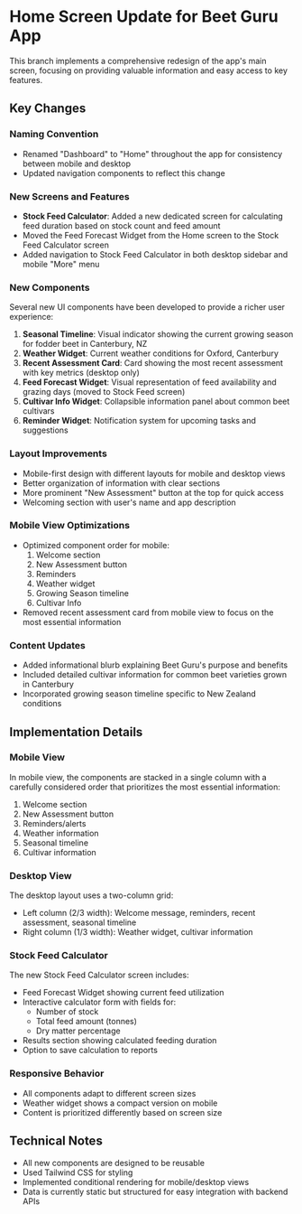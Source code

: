 # Home Screen Update for Beet Guru App

This branch implements a comprehensive redesign of the app's main screen, focusing on providing valuable information and easy access to key features.

## Key Changes

### Naming Convention
- Renamed "Dashboard" to "Home" throughout the app for consistency between mobile and desktop
- Updated navigation components to reflect this change

### New Screens and Features
- **Stock Feed Calculator**: Added a new dedicated screen for calculating feed duration based on stock count and feed amount
- Moved the Feed Forecast Widget from the Home screen to the Stock Feed Calculator screen
- Added navigation to Stock Feed Calculator in both desktop sidebar and mobile "More" menu

### New Components
Several new UI components have been developed to provide a richer user experience:

1. **Seasonal Timeline**: Visual indicator showing the current growing season for fodder beet in Canterbury, NZ
2. **Weather Widget**: Current weather conditions for Oxford, Canterbury 
3. **Recent Assessment Card**: Card showing the most recent assessment with key metrics (desktop only)
4. **Feed Forecast Widget**: Visual representation of feed availability and grazing days (moved to Stock Feed screen)
5. **Cultivar Info Widget**: Collapsible information panel about common beet cultivars
6. **Reminder Widget**: Notification system for upcoming tasks and suggestions

### Layout Improvements
- Mobile-first design with different layouts for mobile and desktop views
- Better organization of information with clear sections
- More prominent "New Assessment" button at the top for quick access
- Welcoming section with user's name and app description

### Mobile View Optimizations
- Optimized component order for mobile:
  1. Welcome section
  2. New Assessment button
  3. Reminders
  4. Weather widget
  5. Growing Season timeline
  6. Cultivar Info
- Removed recent assessment card from mobile view to focus on the most essential information

### Content Updates
- Added informational blurb explaining Beet Guru's purpose and benefits
- Included detailed cultivar information for common beet varieties grown in Canterbury
- Incorporated growing season timeline specific to New Zealand conditions

## Implementation Details

### Mobile View
In mobile view, the components are stacked in a single column with a carefully considered order that prioritizes the most essential information:
1. Welcome section
2. New Assessment button
3. Reminders/alerts
4. Weather information
5. Seasonal timeline
6. Cultivar information

### Desktop View
The desktop layout uses a two-column grid:
- Left column (2/3 width): Welcome message, reminders, recent assessment, seasonal timeline
- Right column (1/3 width): Weather widget, cultivar information

### Stock Feed Calculator
The new Stock Feed Calculator screen includes:
- Feed Forecast Widget showing current feed utilization
- Interactive calculator form with fields for:
  - Number of stock
  - Total feed amount (tonnes)
  - Dry matter percentage
- Results section showing calculated feeding duration
- Option to save calculation to reports

### Responsive Behavior
- All components adapt to different screen sizes
- Weather widget shows a compact version on mobile
- Content is prioritized differently based on screen size

## Technical Notes
- All new components are designed to be reusable
- Used Tailwind CSS for styling
- Implemented conditional rendering for mobile/desktop views
- Data is currently static but structured for easy integration with backend APIs
